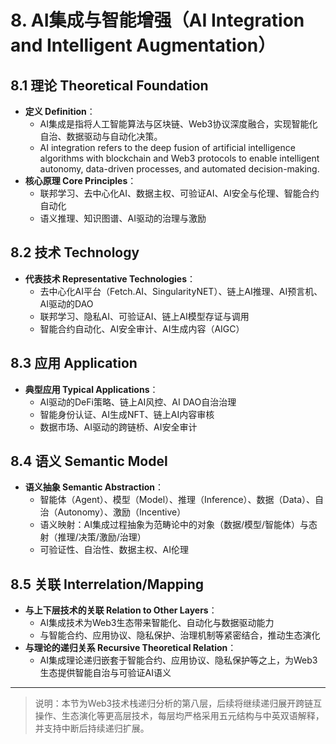 # 8. AI集成与智能增强（AI Integration and Intelligent Augmentation）

## 8.1 理论 Theoretical Foundation

- **定义 Definition**：
  - AI集成是指将人工智能算法与区块链、Web3协议深度融合，实现智能化自治、数据驱动与自动化决策。
  - AI integration refers to the deep fusion of artificial intelligence algorithms with blockchain and Web3 protocols to enable intelligent autonomy, data-driven processes, and automated decision-making.
- **核心原理 Core Principles**：
  - 联邦学习、去中心化AI、数据主权、可验证AI、AI安全与伦理、智能合约自动化
  - 语义推理、知识图谱、AI驱动的治理与激励

## 8.2 技术 Technology

- **代表技术 Representative Technologies**：
  - 去中心化AI平台（Fetch.AI、SingularityNET）、链上AI推理、AI预言机、AI驱动的DAO
  - 联邦学习、隐私AI、可验证AI、链上AI模型存证与调用
  - 智能合约自动化、AI安全审计、AI生成内容（AIGC）

## 8.3 应用 Application

- **典型应用 Typical Applications**：
  - AI驱动的DeFi策略、链上AI风控、AI DAO自治治理
  - 智能身份认证、AI生成NFT、链上AI内容审核
  - 数据市场、AI驱动的跨链桥、AI安全审计

## 8.4 语义 Semantic Model

- **语义抽象 Semantic Abstraction**：
  - 智能体（Agent）、模型（Model）、推理（Inference）、数据（Data）、自治（Autonomy）、激励（Incentive）
  - 语义映射：AI集成过程抽象为范畴论中的对象（数据/模型/智能体）与态射（推理/决策/激励/治理）
  - 可验证性、自治性、数据主权、AI伦理

## 8.5 关联 Interrelation/Mapping

- **与上下层技术的关联 Relation to Other Layers**：
  - AI集成技术为Web3生态带来智能化、自动化与数据驱动能力
  - 与智能合约、应用协议、隐私保护、治理机制等紧密结合，推动生态演化
- **与理论的递归关系 Recursive Theoretical Relation**：
  - AI集成理论递归嵌套于智能合约、应用协议、隐私保护等之上，为Web3生态提供智能自治与可验证AI语义

---

> 说明：本节为Web3技术栈递归分析的第八层，后续将继续递归展开跨链互操作、生态演化等更高层技术，每层均严格采用五元结构与中英双语解释，并支持中断后持续递归扩展。
